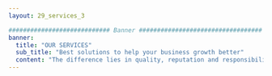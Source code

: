 ```yaml
---
layout: 29_services_3

############################ Banner ##################################
banner:
  title: "OUR SERVICES"
  sub_title: "Best solutions to help your business growth better"
  content: "The difference lies in quality, reputation and responsibility of creation."
---
```

